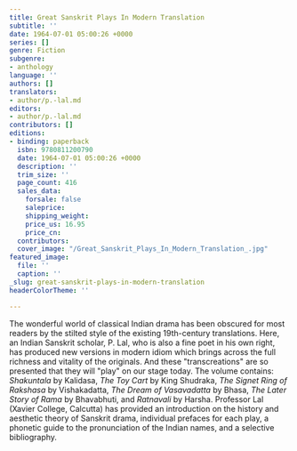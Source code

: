 ```yaml
---
title: Great Sanskrit Plays In Modern Translation
subtitle: ''
date: 1964-07-01 05:00:26 +0000
series: []
genre: Fiction
subgenre:
- anthology
language: ''
authors: []
translators:
- author/p.-lal.md
editors:
- author/p.-lal.md
contributors: []
editions:
- binding: paperback
  isbn: 9780811200790
  date: 1964-07-01 05:00:26 +0000
  description: ''
  trim_size: ''
  page_count: 416
  sales_data:
    forsale: false
    saleprice: 
    shipping_weight: 
    price_us: 16.95
    price_cn: 
  contributors: 
  cover_image: "/Great_Sanskrit_Plays_In_Modern_Translation_.jpg"
featured_image:
  file: ''
  caption: ''
_slug: great-sanskrit-plays-in-modern-translation
headerColorTheme: ''

---
```

The wonderful world of classical Indian drama has been obscured for most readers by the stilted style of the existing 19th-century translations. Here, an Indian Sanskrit scholar, P. Lal, who is also a fine poet in his own right, has produced new versions in modern idiom which brings across the full richness and vitality of the originals. And these "transcreations" are so presented that they will "play" on our stage today. The volume contains: _Shakuntala_ by Kalidasa, _The Toy Cart_ by King Shudraka, _The Signet Ring of Rakshasa_ by Vishakadatta, _The Dream of Vasavadatta_ by Bhasa, _The Later Story of Rama_ by Bhavabhuti, and _Ratnavali_ by Harsha. Professor Lal (Xavier College, Calcutta) has provided an introduction on the history and aesthetic theory of Sanskrit drama, individual prefaces for each play, a phonetic guide to the pronunciation of the Indian names, and a selective bibliography.

